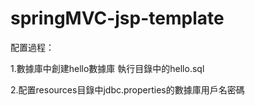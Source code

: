 # springMVC-jsp-template

配置過程：

1.數據庫中創建hello數據庫 執行目錄中的hello.sql

2.配置resources目錄中jdbc.properties的數據庫用戶名密碼
